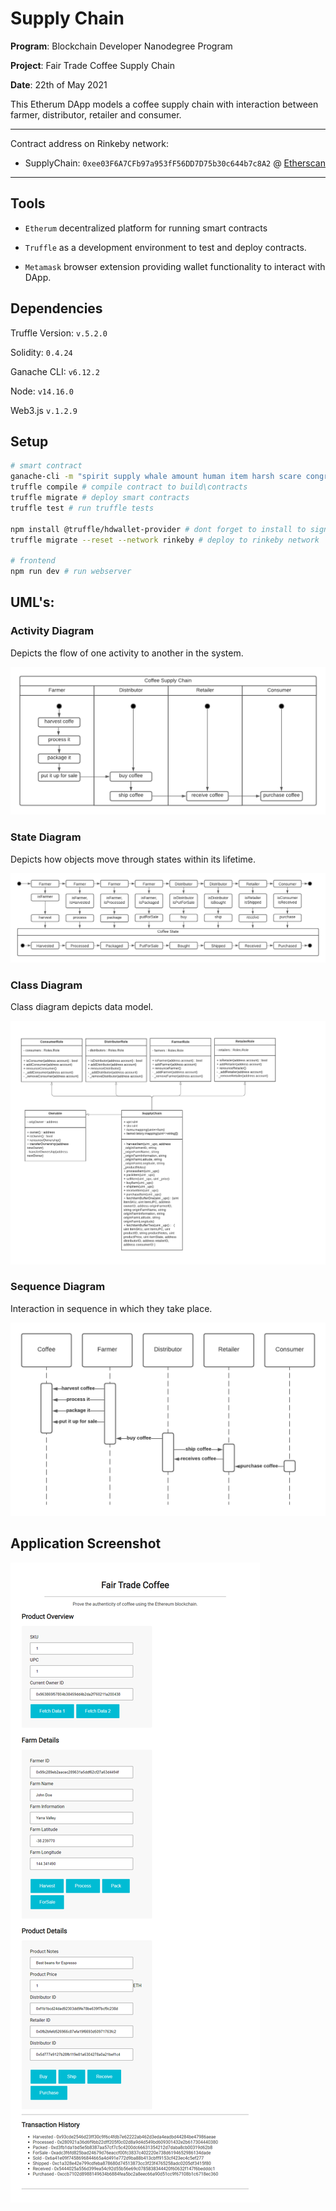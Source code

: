 # Supply Chain

**Program**: Blockchain Developer Nanodegree Program

**Project**: Fair Trade Coffee Supply Chain

**Date**: 22th of May 2021

This Etherum DApp models a coffee supply chain with interaction between farmer, distributor, retailer and consumer.

---

Contract address on Rinkeby network:

- SupplyChain: `0xee03F6A7CFb97a953fF56DD7D75b30c644b7c8A2` @ [Etherscan](https://rinkeby.etherscan.io/address/0xee03F6A7CFb97a953fF56DD7D75b30c644b7c8A2)

---

## Tools

- `Etherum` decentralized platform for running smart contracts

- `Truffle` as a development environment to test and deploy contracts.

- `Metamask` browser extension providing wallet functionality to interact with DApp.

## Dependencies

Truffle Version: `v.5.2.0`

Solidity: `0.4.24`

Ganache CLI: `v6.12.2`

Node: `v14.16.0`

Web3.js `v.1.2.9`

## Setup

```bash
# smart contract
ganache-cli -m "spirit supply whale amount human item harsh scare congress discover talent hamster" # start ganache
truffle compile # compile contract to build\contracts
truffle migrate # deploy smart contracts
truffle test # run truffle tests

npm install @truffle/hdwallet-provider # dont forget to install to sign tx and then deploy via infura
truffle migrate --reset --network rinkeby # deploy to rinkeby network

# frontend
npm run dev # run webserver
```

## UML's:

### Activity Diagram

Depicts the flow of one activity to another in the system.

![](img/activity.png)

### State Diagram

Depicts how objects move through states within its lifetime.

 ![](img/state.png)

### Class Diagram

Class diagram depicts data model.

![](img/class.png)

### Sequence Diagram

Interaction in sequence in which they take place.

![](img/sequence.png)

## Application Screenshot

![](img/local.website.png)
